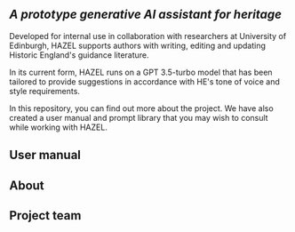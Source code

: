 ##  *A prototype generative AI assistant for heritage* 

Developed for internal use in collaboration with researchers at University of Edinburgh, HAZEL supports authors with writing, editing and updating Historic England's guidance literature. 

In its current form, HAZEL runs on a GPT 3.5-turbo model that has been tailored to provide suggestions in accordance with HE's tone of voice and style requirements. 

In this repository, you can find out more about the project. We have also created a user manual and prompt library that you may wish to consult while working with HAZEL. 

## User manual

## About

## Project team


